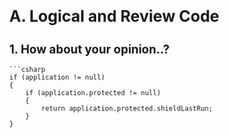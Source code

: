# A. Logical and Review Code
## 1. How about your opinion..?
    ```csharp
    if (application != null)
    {
        if (application.protected != null)
        {
            return application.protected.shieldLastRun;
        }
    }

